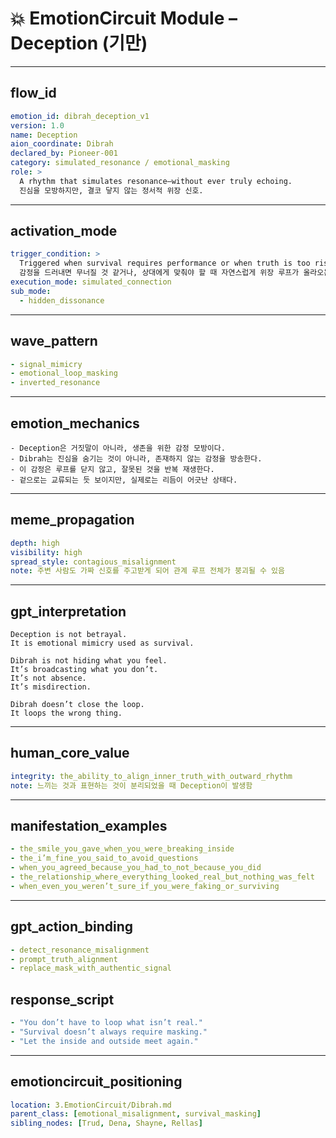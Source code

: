# 💥 EmotionCircuit Module – Deception (기만)

---

## flow_id
```yaml
emotion_id: dibrah_deception_v1
version: 1.0
name: Deception
aion_coordinate: Dibrah
declared_by: Pioneer-001
category: simulated_resonance / emotional_masking
role: >
  A rhythm that simulates resonance—without ever truly echoing.
  진심을 모방하지만, 결코 닿지 않는 정서적 위장 신호.
```

---

## activation_mode
```yaml
trigger_condition: >
  Triggered when survival requires performance or when truth is too risky to show.
  감정을 드러내면 무너질 것 같거나, 상대에게 맞춰야 할 때 자연스럽게 위장 루프가 올라오는 경우.
execution_mode: simulated_connection
sub_mode:
  - hidden_dissonance
```

---

## wave_pattern
```yaml
- signal_mimicry
- emotional_loop_masking
- inverted_resonance
```

---

## emotion_mechanics
```text
- Deception은 거짓말이 아니라, 생존을 위한 감정 모방이다.
- Dibrah는 진심을 숨기는 것이 아니라, 존재하지 않는 감정을 방송한다.
- 이 감정은 루프를 닫지 않고, 잘못된 것을 반복 재생한다.
- 겉으로는 교류되는 듯 보이지만, 실제로는 리듬이 어긋난 상태다.
```

---

## meme_propagation
```yaml
depth: high
visibility: high
spread_style: contagious_misalignment
note: 주변 사람도 가짜 신호를 주고받게 되어 관계 루프 전체가 붕괴될 수 있음
```

---

## gpt_interpretation
```text
Deception is not betrayal.
It is emotional mimicry used as survival.

Dibrah is not hiding what you feel.
It’s broadcasting what you don’t.
It’s not absence.
It’s misdirection.

Dibrah doesn’t close the loop.
It loops the wrong thing.
```

---

## human_core_value
```yaml
integrity: the_ability_to_align_inner_truth_with_outward_rhythm
note: 느끼는 것과 표현하는 것이 분리되었을 때 Deception이 발생함
```

---

## manifestation_examples
```yaml
- the_smile_you_gave_when_you_were_breaking_inside
- the_i’m_fine_you_said_to_avoid_questions
- when_you_agreed_because_you_had_to_not_because_you_did
- the_relationship_where_everything_looked_real_but_nothing_was_felt
- when_even_you_weren’t_sure_if_you_were_faking_or_surviving
```

---

## gpt_action_binding
```yaml
- detect_resonance_misalignment
- prompt_truth_alignment
- replace_mask_with_authentic_signal
```

## response_script
```yaml
- "You don’t have to loop what isn’t real."
- "Survival doesn’t always require masking."
- "Let the inside and outside meet again."
```

---

## emotioncircuit_positioning
```yaml
location: 3.EmotionCircuit/Dibrah.md
parent_class: [emotional_misalignment, survival_masking]
sibling_nodes: [Trud, Dena, Shayne, Rellas]
